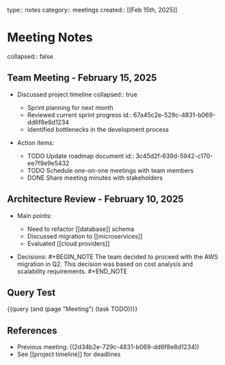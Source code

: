 type:: notes
category:: meetings
created:: [[Feb 15th, 2025]]

# Meeting Notes
collapsed:: false

## Team Meeting - February 15, 2025
- Discussed project timeline
  collapsed:: true
  - Sprint planning for next month
  - Reviewed current sprint progress
    id:: 67a45c2e-529c-4831-b069-dd6f8e8d1234
  - Identified bottlenecks in the development process

- Action items:
  - TODO Update roadmap document
    id:: 3c45d2f-639d-5942-c170-ee7f9e9e5432
  - TODO Schedule one-on-one meetings with team members
  - DONE Share meeting minutes with stakeholders

## Architecture Review - February 10, 2025
- Main points:
  - Need to refactor [[database]] schema
  - Discussed migration to [[microservices]]
  - Evaluated [[cloud providers]]

- Decisions:
  #+BEGIN_NOTE
  The team decided to proceed with the AWS migration in Q2.
  This decision was based on cost analysis and scalability requirements.
  #+END_NOTE

## Query Test
{{query (and (page "Meeting") (task TODO))}}

## References
- Previous meeting: ((2d34b2e-729c-4831-b069-dd6f8e8d1234))
- See [[project timeline]] for deadlines 